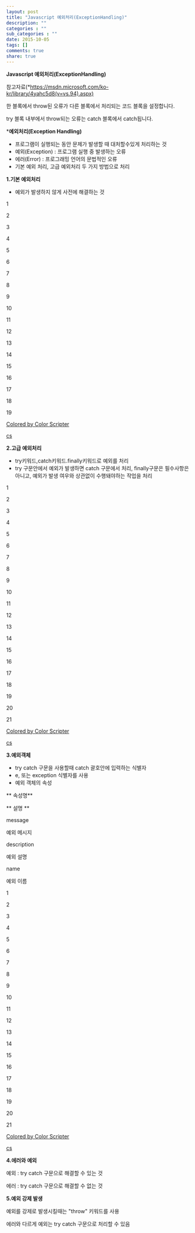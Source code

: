 ```yaml
---
layout: post
title: "Javascript 예외처리(ExceptionHandling)"
description: ""
categories : ""
sub_categories : ""
date: 2015-10-05
tags: []
comments: true
share: true
---
```


**Javascript 예외처리(ExceptionHandling)**

참고자료(*https://msdn.microsoft.com/ko-kr/library/4yahc5d8(v=vs.94).aspx)

한 블록에서 throw된 오류가 다른 블록에서 처리되는 코드 블록을 설정합니다.

try 블록 내부에서 throw되는 오류는 catch 블록에서 catch됩니다.

  

***예외처리(Exception Handling)**

  * 프로그램이 실행되는 동안 문제가 발생할 때 대처할수있게 처리하는 것
  * 예외(Exception) : 프로그램 실행 중 발생하는 오류
  * 에러(Error) : 프로그래밍 언어의 문법적인 오류
  * 기본 예외 처리, 고급 예외처리 두 가지 방법으로 처리

  

**1.기본 예외처리**

  * 예외가 발생하지 않게 사전에 해결하는 것

  

1

2

3

4

5

6

7

8

9

10

11

12

13

14

15

16

17

18

19

<script type="text/javascript">

function registerEventListener(node, event, listener) {

if (node.addEventListener) {

node.addEventListener(event, listener, false); // 파이어폭스, 크롬, 사파리, 오페라

} else if (node.attachEvent) {

node.attachEvent('on' + event, listener); // 익스 플로러

} // if

}

function whenClick(e) {

var event = window.event || e;

var willAlert = '';

willAlert += 'clientX : ' + event.clientX + '\n';

willAlert += 'clientY : ' + event.clientY + '\n';

alert(willAlert);

}

</script>

[Colored by Color Scripter](http://colorscripter.com/info#e)

[cs](http://colorscripter.com/info#e)

  

**2.고급 예외처리**

  * try키워드,catch키워드.finally키워드로 예외를 처리
  * try 구문안에서 예외가 발생하면 catch 구문에서 처리, finally구문은 필수사항은 아니고, 예외가 발생 여우와 상관없이 수행돼야하는 작업을 처리

  

1

2

3

4

5

6

7

8

9

10

11

12

13

14

15

16

17

18

19

20

21

<!-- exception2.html -->

<!DOCTYPE html>

<html>

<head>

<meta charset="UTF-8">

<title>exception2</title>

<script type="text/javascript">

try {

alert('try 구문');

abcd.run(); // 없는객체의 없는 메서드이기 때문에 예외 발생

alert('try 구문 끝'); // 예외로 인해 실행 되지 않음

} catch (exception) {

alert('예외 발생시 실행 되는 catch 구문');

} finally {

alert('예외 발생 여부 상관없이 실행 되는 finaylly 구문');

}

</script>

</head>

<body>

</body>

</html>

[Colored by Color Scripter](http://colorscripter.com/info#e)

[cs](http://colorscripter.com/info#e)

  

**3.예외객체**

  * try catch 구문을 사용할때 catch 괄호안에 입력하는 식별자
  * e, 또는 exception 식별자를 사용
  * 예외 객체의 속성

  

** 속성명**

** 설명 **

message

예외 메시지

description

예외 설명

name

예외 이름

  

  

1

2

3

4

5

6

7

8

9

10

11

12

13

14

15

16

17

18

19

20

21

<!-- exception3.html -->

<!DOCTYPE html>

<html>

<head>

<meta charset="UTF-8">

<title>exception3</title>

<script type="text/javascript">

try {

var array = new Array(99999999999999999999999);

} catch (exception) {

var output = '';

for (var i in exception) {

output += i + ' : ' + exception[i] + '\n';

}

alert(output);

}

</script>

</head>

<body>

</body>

</html>

[Colored by Color Scripter](http://colorscripter.com/info#e)

[cs](http://colorscripter.com/info#e)

  

**4.에러와 예외**

예외 : try catch 구문으로 해결할 수 있는 것

에러 : try catch 구문으로 해결할 수 없는 것

  

**5.예외 강제 발생**

예외를 강제로 발생시킬때는 "throw" 키워드를 사용

에러와 다르게 예외는 try catch 구문으로 처리할 수 있음

  

